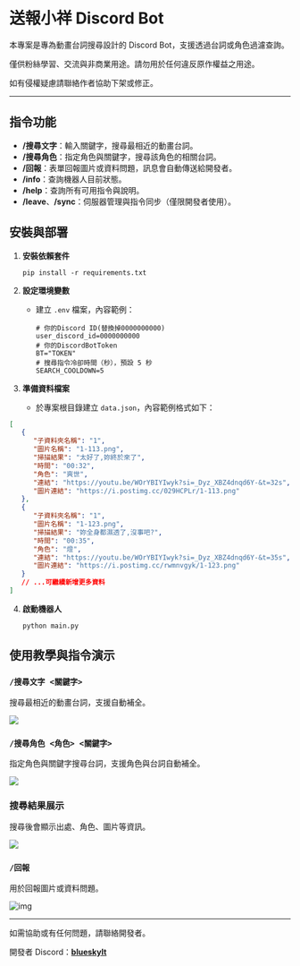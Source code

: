 # 送報小祥 Discord Bot

本專案是專為動畫台詞搜尋設計的 Discord Bot，支援透過台詞或角色過濾查詢。

僅供粉絲學習、交流與非商業用途。請勿用於任何違反原作權益之用途。

如有侵權疑慮請聯絡作者協助下架或修正。

---

## 指令功能

- **/搜尋文字**：輸入關鍵字，搜尋最相近的動畫台詞。
- **/搜尋角色**：指定角色與關鍵字，搜尋該角色的相關台詞。
- **/回報**：表單回報圖片或資料問題，訊息會自動傳送給開發者。
- **/info**：查詢機器人目前狀態。
- **/help**：查詢所有可用指令與說明。
- **/leave**、**/sync**：伺服器管理與指令同步（僅限開發者使用）。

## 安裝與部署

1. **安裝依賴套件**

   ```shell
   pip install -r requirements.txt
   ```
2. **設定環境變數**

   - 建立 `.env` 檔案，內容範例：
     ```
     # 你的Discord ID(替換掉0000000000)
     user_discord_id=0000000000
     # 你的DiscordBotToken
     BT="TOKEN"
     # 搜尋指令冷卻時間（秒），預設 5 秒
     SEARCH_COOLDOWN=5
     ```
3. **準備資料檔案**

   - 於專案根目錄建立 `data.json`，內容範例格式如下：

```json
[
   {
      "子資料夾名稱": "1",
      "圖片名稱": "1-113.png",
      "掃描結果": "太好了,妳終於來了",
      "時間": "00:32",
      "角色": "爽世",
      "連結": "https://youtu.be/WOrYBIYIwyk?si=_Dyz_XBZ4dnqd6Y-&t=32s",
      "圖片連結": "https://i.postimg.cc/029HCPLr/1-113.png"
   },
   {
      "子資料夾名稱": "1",
      "圖片名稱": "1-123.png",
      "掃描結果": "妳全身都濕透了,沒事吧?",
      "時間": "00:35",
      "角色": "燈",
      "連結": "https://youtu.be/WOrYBIYIwyk?si=_Dyz_XBZ4dnqd6Y-&t=35s",
      "圖片連結": "https://i.postimg.cc/rwmnvgyk/1-123.png"
   }
   // ...可繼續新增更多資料
]
```

4. **啟動機器人**

   ```shell
   python main.py
   ```

## 使用教學與指令演示

### `/搜尋文字 <關鍵字>`

搜尋最相近的動畫台詞，支援自動補全。

![](https://i.postimg.cc/cLvv6f57/image.png)

### `/搜尋角色 <角色> <關鍵字>`

指定角色與關鍵字搜尋台詞，支援角色與台詞自動補全。

![](https://i.postimg.cc/0yhbSrLT/image.png)

### 搜尋結果展示

搜尋後會顯示出處、角色、圖片等資訊。

![](https://i.postimg.cc/2676gGVY/image.png)

### `/回報`

用於回報圖片或資料問題。

![img](https://i.postimg.cc/3wpWFYhd/image.png)

---

如需協助或有任何問題，請聯絡開發者。

開發者 Discord：**[blueskylt](https://discordapp.com/users/421650254992113666)**
